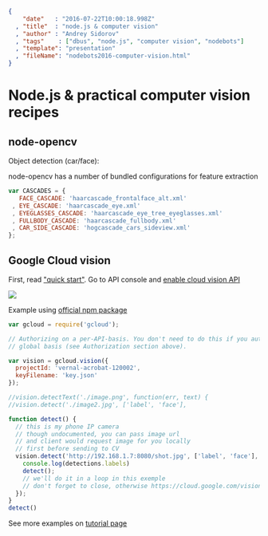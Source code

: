 ```json
{
    "date"   : "2016-07-22T10:00:18.998Z"
  , "title"  : "node.js & computer vision"
  , "author" : "Andrey Sidorov"
  , "tags"    : ["dbus", "node.js", "computer vision", "nodebots"]
  , "template": "presentation"
  , "fileName": "nodebots2016-computer-vision.html"
}
```

# Node.js & practical computer vision recipes

## node-opencv

Object detection (car/face):

node-opencv has a number of bundled configurations for feature extraction

```js
var CASCADES = {
   FACE_CASCADE: 'haarcascade_frontalface_alt.xml'
 , EYE_CASCADE: 'haarcascade_eye.xml'
 , EYEGLASSES_CASCADE: 'haarcascade_eye_tree_eyeglasses.xml'
 , FULLBODY_CASCADE: 'haarcascade_fullbody.xml'
 , CAR_SIDE_CASCADE: 'hogcascade_cars_sideview.xml'
};
```

## Google Cloud vision

First, read ["quick start"](https://cloud.google.com/vision/docs/quickstart). Go to API console and [enable cloud vision API]( https://console.cloud.google.com/apis/api/vision.googleapis.com/overview?project=api-project-113105314762)

![](https://cloud.githubusercontent.com/assets/173025/17054047/6bfbb120-5048-11e6-8672-7efe2eca253d.png)

Example using [official npm package](https://www.npmjs.com/package/gcloud#google-cloud-vision-beta)

```js
var gcloud = require('gcloud');

// Authorizing on a per-API-basis. You don't need to do this if you auth on a
// global basis (see Authorization section above).

var vision = gcloud.vision({
  projectId: 'vernal-acrobat-120002',
  keyFilename: 'key.json'
});

//vision.detectText('./image.png', function(err, text) {
//vision.detect('./image2.jpg', ['label', 'face'],

function detect() {
  // this is my phone IP camera
  // though undocumented, you can pass image url
  // and client would request image for you locally
  // first before sending to CV
  vision.detect('http://192.168.1.7:8080/shot.jpg', ['label', 'face'], function(err, detections, resp) {
    console.log(detections.labels)
    detect();
    // we'll do it in a loop in this exemple
    // don't forget to close, otherwise https://cloud.google.com/vision/docs/pricing
  });
}
detect()
```

See more examples on [tutorial page](https://cloud.google.com/vision/docs/face-tutorial)
